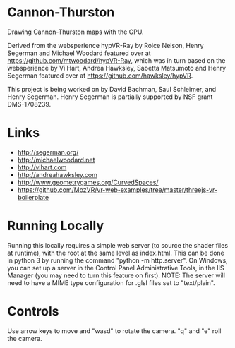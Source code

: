 # Cannon-Thurston
Drawing Cannon-Thurston maps with the GPU.

Derived from the websperience hypVR-Ray by Roice Nelson, Henry Segerman and Michael Woodard featured over at https://github.com/mtwoodard/hypVR-Ray, which was in turn based on the websperience  by Vi Hart, Andrea Hawksley, Sabetta Matsumoto and Henry Segerman featured over at https://github.com/hawksley/hypVR. 

This project is being worked on by David Bachman, Saul Schleimer, and Henry Segerman.
Henry Segerman is partially supported by NSF grant DMS-1708239.

# Links
* http://segerman.org/
* http://michaelwoodard.net
* http://vihart.com
* http://andreahawksley.com
* http://www.geometrygames.org/CurvedSpaces/
* https://github.com/MozVR/vr-web-examples/tree/master/threejs-vr-boilerplate

# Running Locally
Running this locally requires a simple web server (to source the shader files at runtime), with the root at the same level as index.html. This can be done in python 3 by running the command "python -m http.server". On Windows, you can set up a server in the Control Panel Administrative Tools, in the IIS Manager (you may need to turn this feature on first). NOTE: The server will need to have a MIME type configuration for .glsl files set to "text/plain".

# Controls
Use arrow keys to move and "wasd" to rotate the camera. "q" and "e" roll the camera. 